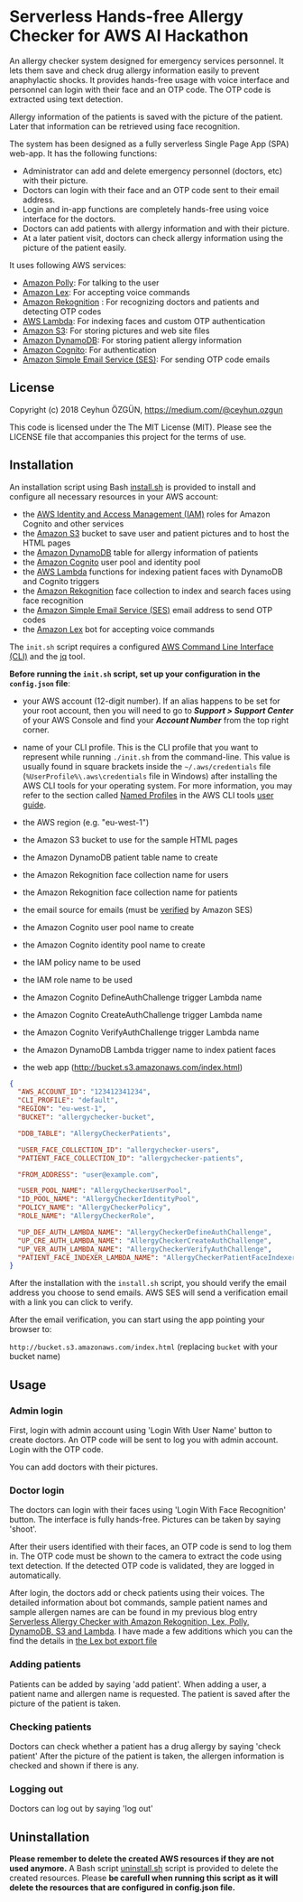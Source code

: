 # Serverless Hands-free Allergy Checker for AWS AI Hackathon 

An allergy checker system designed for emergency services personnel. 
It lets them save and check drug allergy information easily to prevent anaphylactic shocks.
It provides hands-free usage with voice interface and personnel can login with their face and an OTP code.
The OTP code is extracted using text detection.

Allergy information of the patients is saved with the picture of the patient. 
Later that information can be retrieved using face recognition.

The system has been designed as a fully serverless Single Page App (SPA) web-app. It has the following functions:
- Administrator can add and delete emergency personnel (doctors, etc) with their picture.
- Doctors can login with their face and an OTP code sent to their email address.
- Login and in-app functions are completely hands-free using voice interface for the doctors. 
- Doctors can add patients with allergy information and with their picture.
- At a later patient visit, doctors can check allergy information using the picture of the patient easily.

It uses following AWS services:
- [Amazon Polly](https://aws.amazon.com/tr/polly/): For talking to the user
- [Amazon Lex](https://aws.amazon.com/tr/lex/): For accepting voice commands
- [Amazon Rekognition](https://aws.amazon.com/tr/rekognition/) : For recognizing doctors and patients and detecting OTP codes
- [AWS Lambda](http://aws.amazon.com/lambda/): For indexing faces and custom OTP authentication
- [Amazon S3](http://aws.amazon.com/s3/): For storing pictures and web site files
- [Amazon DynamoDB](http://aws.amazon.com/dynamodb/): For storing patient allergy information
- [Amazon Cognito](http://aws.amazon.com/cognito/): For authentication
- [Amazon Simple Email Service (SES)](https://aws.amazon.com/tr/ses/): For sending OTP code emails

## License

Copyright (c) 2018 Ceyhun ÖZGÜN, https://medium.com/@ceyhun.ozgun

This code is licensed under the The MIT License (MIT). Please see the LICENSE file that accompanies this project for the terms of use.

## Installation

An installation script using Bash [install.sh](install.sh) is provided to install and configure all necessary resources in your AWS account:

- the [AWS Identity and Access Management (IAM)](http://aws.amazon.com/iam/) roles for Amazon Cognito and other services
- the [Amazon S3](http://aws.amazon.com/s3/) bucket to save user and patient pictures and to host the HTML pages
- the [Amazon DynamoDB](http://aws.amazon.com/dynamodb/) table for allergy information of patients
- the [Amazon Cognito](http://aws.amazon.com/cognito/) user pool and identity pool
- the [AWS Lambda](http://aws.amazon.com/lambda/) functions for indexing patient faces with DynamoDB and Cognito triggers
- the [Amazon Rekognition](https://aws.amazon.com/tr/rekognition/) face collection to index and search faces using face recognition
- the [Amazon Simple Email Service (SES)](https://aws.amazon.com/tr/ses/) email address to send OTP codes
- the [Amazon Lex](https://aws.amazon.com/tr/lex/) bot for accepting voice commands

The `init.sh` script requires a configured [AWS Command Line Interface (CLI)](http://aws.amazon.com/cli/) and the [jq](http://stedolan.github.io/jq/) tool. 

**Before running the `init.sh` script, set up your configuration in the `config.json` file**:

- your AWS account (12-digit number). If an alias happens to be set for your root account, then you will need to go to ***Support > Support Center*** of your AWS Console and find your ***Account Number*** from the top right corner.
- name of your CLI profile. This is the CLI profile that you want to represent while running `./init.sh` from the command-line. This value is usually found in square brackets inside the `~/.aws/credentials` file (`%UserProfile%\.aws\credentials` file in Windows) after installing the AWS CLI tools for your operating system. For more information, you may refer to the section called [Named Profiles](http://docs.aws.amazon.com/cli/latest/userguide/cli-chap-getting-started.html#cli-multiple-profiles) in the AWS CLI tools [user guide](http://docs.aws.amazon.com/cli/latest/userguide/).
- the AWS region (e.g. "eu-west-1")
- the Amazon S3 bucket to use for the sample HTML pages

- the Amazon DynamoDB patient table name to create

- the Amazon Rekognition face collection name for users
- the Amazon Rekognition face collection name for patients

- the email source for emails (must be [verified](http://docs.aws.amazon.com/ses/latest/DeveloperGuide/verify-email-addresses.html) by Amazon SES)

- the Amazon Cognito user pool name to create
- the Amazon Cognito identity pool name to create
- the IAM policy name to be used
- the IAM role name to be used

- the Amazon Cognito DefineAuthChallenge trigger Lambda name
- the Amazon Cognito CreateAuthChallenge trigger Lambda name
- the Amazon Cognito VerifyAuthChallenge trigger Lambda name
- the Amazon DynamoDB Lambda trigger name to index patient faces

- the web app (http://bucket.s3.amazonaws.com/index.html)

```json
{
  "AWS_ACCOUNT_ID": "123412341234",
  "CLI_PROFILE": "default",
  "REGION": "eu-west-1",
  "BUCKET": "allergychecker-bucket",

  "DDB_TABLE": "AllergyCheckerPatients",

  "USER_FACE_COLLECTION_ID": "allergychecker-users",
  "PATIENT_FACE_COLLECTION_ID": "allergychecker-patients",

  "FROM_ADDRESS": "user@example.com",

  "USER_POOL_NAME": "AllergyCheckerUserPool",
  "ID_POOL_NAME": "AllergyCheckerIdentityPool",
  "POLICY_NAME": "AllergyCheckerPolicy",
  "ROLE_NAME": "AllergyCheckerRole",

  "UP_DEF_AUTH_LAMBDA_NAME": "AllergyCheckerDefineAuthChallenge",
  "UP_CRE_AUTH_LAMBDA_NAME": "AllergyCheckerCreateAuthChallenge",
  "UP_VER_AUTH_LAMBDA_NAME": "AllergyCheckerVerifyAuthChallenge",
  "PATIENT_FACE_INDEXER_LAMBDA_NAME": "AllergyCheckerPatientFaceIndexer"
}

```

After the installation with the `install.sh` script, you should verify the email address you choose to send emails.
AWS SES will send a verification email with a link you can click to verify.

After the email verification, you can start using the app pointing your browser to:

`http://bucket.s3.amazonaws.com/index.html` (replacing `bucket` with your bucket name)

## Usage

### Admin login

First, login with admin account using 'Login With User Name' button to create doctors.
An OTP code will be sent to log you with admin account.
Login with the OTP code.

You can add doctors with their pictures.

### Doctor login

The doctors can login with their faces using 'Login With Face Recognition' button.
The interface is fully hands-free.
Pictures can be taken by saying 'shoot'.

After their users identified with their faces, an OTP code is send to log them in.
The OTP code must be shown to the camera to extract the code using text detection.
If the detected OTP code is validated, they are logged in automatically.

After login, the doctors add or check patients using their voices.
The detailed information about bot commands, sample patient names and sample allergen names are can be found in my previous blog entry [Serverless Allergy Checker with Amazon Rekognition, Lex, Polly, DynamoDB, S3 and Lambda](https://hackernoon.com/serverless-allergy-checker-with-amazon-rekognition-lex-polly-dynamodb-s3-and-lambda-35fd215b51b0).
I have made a few additions which you can the find the details in [the Lex bot export file](lex/AllergyCheckerBot.zip)

### Adding patients

Patients can be added by saying 'add patient'.
When adding a user, a patient name and allergen name is requested.
The patient is saved after the picture of the patient is taken.

### Checking patients

Doctors can check whether a patient has a drug allergy by saying 'check patient'
After the picture of the patient is taken, the allergen information is checked and shown if there is any.

### Logging out

Doctors can log out by saying 'log out'

## Uninstallation

**Please remember to delete the created AWS resources if they are not used anymore.**
A Bash script [uninstall.sh](uninstall.sh) script is provided to delete the created resources.
Please **be carefull when running this script as it will delete the resources that are configured in config.json file.**
